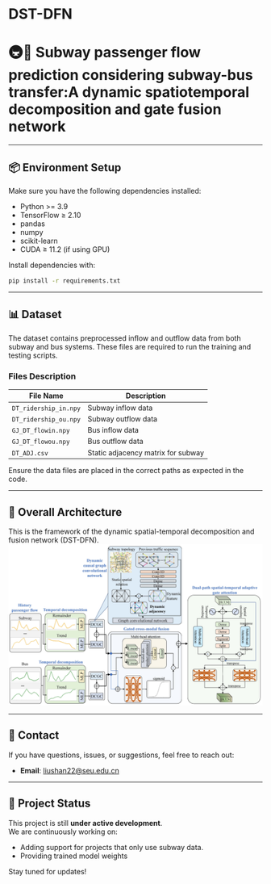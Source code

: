 # DST-DFN
# 🚇🚌 Subway passenger flow prediction considering subway-bus transfer:A dynamic spatiotemporal decomposition and gate fusion network

---

## 📦 Environment Setup

Make sure you have the following dependencies installed:

- Python >= 3.9  
- TensorFlow ≥ 2.10
- pandas
- numpy
- scikit-learn
- CUDA ≥ 11.2 (if using GPU)

Install dependencies with:

```bash
pip install -r requirements.txt
```

---

## 📊 Dataset

The dataset contains preprocessed inflow and outflow data from both subway and bus systems. These files are required to run the training and testing scripts.

### Files Description

| File Name               | Description                            |
|------------------------|----------------------------------------|
| `DT_ridership_in.npy`  | Subway inflow data                     |
| `DT_ridership_ou.npy`  | Subway outflow data                    |
| `GJ_DT_flowin.npy`     | Bus inflow data                        |
| `GJ_DT_flowou.npy`     | Bus outflow data                       |
| `DT_ADJ.csv`           | Static adjacency matrix for subway     |

Ensure the data files are placed in the correct paths as expected in the code.  

---


## 🧠 Overall Architecture
This is the framework of the dynamic spatial-temporal decomposition and fusion network (DST-DFN).
![Framework of the dynamic spatial-temporal decomposition and fusion network (DST-DFN).](./Figs/over-stru.jpg)


---

## 📮 Contact

If you have questions, issues, or suggestions, feel free to reach out:

- **Email**: liushan22@seu.edu.cn  

---

## 🧪 Project Status

This project is still **under active development**.  
We are continuously working on:

- Adding support for projects that only use subway data.  
- Providing trained model weights 

Stay tuned for updates!
